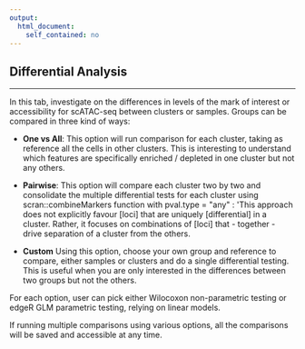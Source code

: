 ```yaml
---
output: 
  html_document: 
    self_contained: no
---
```

## Differential Analysis

***

In this tab, investigate on the differences in levels of the mark of interest or
accessibility for scATAC-seq between clusters or samples. 
Groups can be compared in three kind of ways: 

- **One vs All**: This option will run comparison for each cluster, taking as 
reference all the cells in other clusters. This is interesting to understand
which features are specifically enriched / depleted in one cluster but not any
others.

- **Pairwise**: This option will compare each cluster two by two and consolidate
the multiple differential tests for each cluster using scran::combineMarkers 
function with pval.type = "any" : 'This approach does not explicitly favour [loci]
that are uniquely [differential] in a cluster. Rather, it focuses on combinations of 
[loci] that - together - drive separation of a cluster from the others.

- **Custom** Using this option, choose your own group and reference to compare,
either samples or clusters and do a single differential testing. This is useful
when you are only interested in the differences between two groups but not the 
others.

For each option, user can pick either Wilocoxon non-parametric testing or 
edgeR GLM parametric testing, relying on linear models.  

If running multiple comparisons using various options, all the comparisons will
be saved and accessible at any time.


